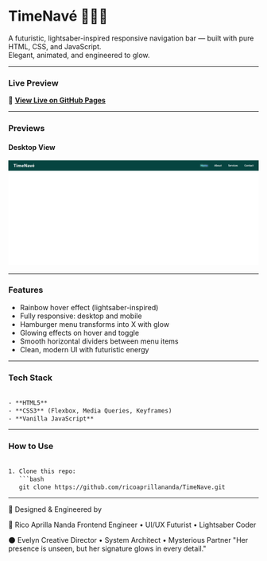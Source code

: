 # TimeNavé 🩵💚💜

A futuristic, lightsaber-inspired responsive navigation bar — built with pure HTML, CSS, and JavaScript.  
Elegant, animated, and engineered to glow.

---

### Live Preview

🌈 **[View Live on GitHub Pages](https://ricoaprillananda.github.io/TimeNave/)** 

---

### Previews

#### Desktop View
![Desktop Preview](preview1.PNG)

---

### Features

-  Rainbow hover effect (lightsaber-inspired)
-  Fully responsive: desktop and mobile
-  Hamburger menu transforms into X with glow
-  Glowing effects on hover and toggle
-  Smooth horizontal dividers between menu items
-  Clean, modern UI with futuristic energy

---

### Tech Stack

```

- **HTML5**
- **CSS3** (Flexbox, Media Queries, Keyframes)
- **Vanilla JavaScript**

```

---

### How to Use

```

1. Clone this repo:
   ```bash
   git clone https://github.com/ricoaprillananda/TimeNave.git

```
  

---

💎 Designed & Engineered by


🍃 Rico Aprilla Nanda
Frontend Engineer • UI/UX Futurist • Lightsaber Coder

🌑 Evelyn
Creative Director • System Architect • Mysterious Partner
"Her presence is unseen, but her signature glows in every detail."

